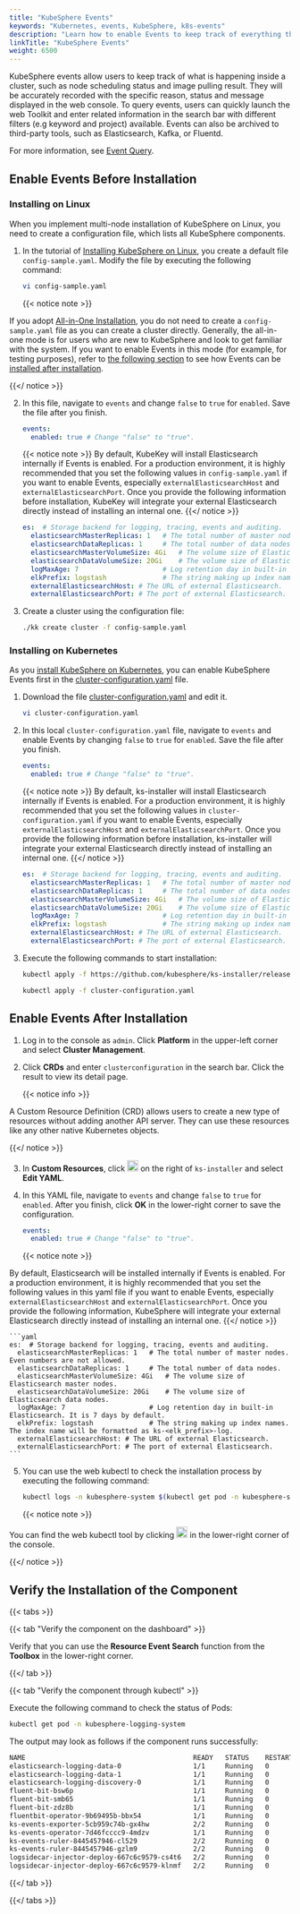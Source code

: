 ```yaml
---
title: "KubeSphere Events"
keywords: "Kubernetes, events, KubeSphere, k8s-events"
description: "Learn how to enable Events to keep track of everything that is happening on the platform."
linkTitle: "KubeSphere Events"
weight: 6500
---
```


KubeSphere events allow users to keep track of what is happening inside a cluster, such as node scheduling status and image pulling result. They will be accurately recorded with the specific reason, status and message displayed in the web console. To query events, users can quickly launch the web Toolkit and enter related information in the search bar with different filters (e.g keyword and project) available. Events can also be archived to third-party tools, such as Elasticsearch, Kafka, or Fluentd.

For more information, see [Event Query](../../toolbox/events-query/).

## Enable Events Before Installation

### Installing on Linux

When you implement multi-node installation of KubeSphere on Linux, you need to create a configuration file, which lists all KubeSphere components.

1. In the tutorial of [Installing KubeSphere on Linux](../../installing-on-linux/introduction/multioverview/), you create a default file `config-sample.yaml`. Modify the file by executing the following command:

    ```bash
    vi config-sample.yaml
    ```

    {{< notice note >}}

If you adopt [All-in-One Installation](../../quick-start/all-in-one-on-linux/), you do not need to create a `config-sample.yaml` file as you can create a cluster directly. Generally, the all-in-one mode is for users who are new to KubeSphere and look to get familiar with the system. If you want to enable Events in this mode (for example, for testing purposes), refer to [the following section](#enable-events-after-installation) to see how Events can be [installed after installation](#enable-events-after-installation).

{{</ notice >}}

2. In this file, navigate to `events` and change `false` to `true` for `enabled`. Save the file after you finish.

    ```yaml
    events:
      enabled: true # Change "false" to "true".
    ```

    {{< notice note >}}
By default, KubeKey will install Elasticsearch internally if Events is enabled. For a production environment, it is highly recommended that you set the following values in `config-sample.yaml` if you want to enable Events, especially `externalElasticsearchHost` and `externalElasticsearchPort`. Once you provide the following information before installation, KubeKey will integrate your external Elasticsearch directly instead of installing an internal one.
    {{</ notice >}}

    ```yaml
    es:  # Storage backend for logging, tracing, events and auditing.
      elasticsearchMasterReplicas: 1   # The total number of master nodes. Even numbers are not allowed.
      elasticsearchDataReplicas: 1     # The total number of data nodes.
      elasticsearchMasterVolumeSize: 4Gi   # The volume size of Elasticsearch master nodes.
      elasticsearchDataVolumeSize: 20Gi    # The volume size of Elasticsearch data nodes.
      logMaxAge: 7                     # Log retention day in built-in Elasticsearch. It is 7 days by default.
      elkPrefix: logstash              # The string making up index names. The index name will be formatted as ks-<elk_prefix>-log.
      externalElasticsearchHost: # The URL of external Elasticsearch.
      externalElasticsearchPort: # The port of external Elasticsearch.
    ```

3. Create a cluster using the configuration file:

    ```bash
    ./kk create cluster -f config-sample.yaml
    ```

### Installing on Kubernetes

As you [install KubeSphere on Kubernetes](../../installing-on-kubernetes/introduction/overview/), you can enable KubeSphere Events first in the [cluster-configuration.yaml](https://github.com/kubesphere/ks-installer/releases/download/v3.2.0/cluster-configuration.yaml) file.

1. Download the file [cluster-configuration.yaml](https://github.com/kubesphere/ks-installer/releases/download/v3.2.0/cluster-configuration.yaml) and edit it.

    ```bash
    vi cluster-configuration.yaml
    ```

2. In this local `cluster-configuration.yaml` file, navigate to `events` and enable Events by changing `false` to `true` for `enabled`. Save the file after you finish.

    ```yaml
    events:
      enabled: true # Change "false" to "true".
    ```

    {{< notice note >}}
By default, ks-installer will install Elasticsearch internally if Events is enabled. For a production environment, it is highly recommended that you set the following values in `cluster-configuration.yaml` if you want to enable Events, especially `externalElasticsearchHost` and `externalElasticsearchPort`. Once you provide the following information before installation, ks-installer will integrate your external Elasticsearch directly instead of installing an internal one.
    {{</ notice >}}

    ```yaml
    es:  # Storage backend for logging, tracing, events and auditing.
      elasticsearchMasterReplicas: 1   # The total number of master nodes. Even numbers are not allowed.
      elasticsearchDataReplicas: 1     # The total number of data nodes.
      elasticsearchMasterVolumeSize: 4Gi   # The volume size of Elasticsearch master nodes.
      elasticsearchDataVolumeSize: 20Gi    # The volume size of Elasticsearch data nodes.
      logMaxAge: 7                     # Log retention day in built-in Elasticsearch. It is 7 days by default.
      elkPrefix: logstash              # The string making up index names. The index name will be formatted as ks-<elk_prefix>-log.
      externalElasticsearchHost: # The URL of external Elasticsearch.
      externalElasticsearchPort: # The port of external Elasticsearch.
    ```

3. Execute the following commands to start installation:

    ```bash
    kubectl apply -f https://github.com/kubesphere/ks-installer/releases/download/v3.2.0/kubesphere-installer.yaml
    
    kubectl apply -f cluster-configuration.yaml
    ```

## Enable Events After Installation

1. Log in to the console as `admin`. Click **Platform** in the upper-left corner and select **Cluster Management**.
   
2. Click **CRDs** and enter `clusterconfiguration` in the search bar. Click the result to view its detail page.

    {{< notice info >}}

A Custom Resource Definition (CRD) allows users to create a new type of resources without adding another API server. They can use these resources like any other native Kubernetes objects.

{{</ notice >}}

3. In **Custom Resources**, click <img src="/images/docs/enable-pluggable-components/kubesphere-events/three-dots.png" height="20px"> on the right of `ks-installer` and select **Edit YAML**.

4. In this YAML file, navigate to `events` and change `false` to `true` for `enabled`. After you finish, click **OK** in the lower-right corner to save the configuration.

    ```yaml
    events:
      enabled: true # Change "false" to "true".
    ```

    {{< notice note >}}

By default, Elasticsearch will be installed internally if Events is enabled. For a production environment, it is highly recommended that you set the following values in this yaml file if you want to enable Events, especially `externalElasticsearchHost` and `externalElasticsearchPort`. Once you provide the following information, KubeSphere will integrate your external Elasticsearch directly instead of installing an internal one.
    {{</ notice >}}

    ```yaml
    es:  # Storage backend for logging, tracing, events and auditing.
      elasticsearchMasterReplicas: 1   # The total number of master nodes. Even numbers are not allowed.
      elasticsearchDataReplicas: 1     # The total number of data nodes.
      elasticsearchMasterVolumeSize: 4Gi   # The volume size of Elasticsearch master nodes.
      elasticsearchDataVolumeSize: 20Gi    # The volume size of Elasticsearch data nodes.
      logMaxAge: 7                     # Log retention day in built-in Elasticsearch. It is 7 days by default.
      elkPrefix: logstash              # The string making up index names. The index name will be formatted as ks-<elk_prefix>-log.
      externalElasticsearchHost: # The URL of external Elasticsearch.
      externalElasticsearchPort: # The port of external Elasticsearch.
    ```

5. You can use the web kubectl to check the installation process by executing the following command:

    ```bash
    kubectl logs -n kubesphere-system $(kubectl get pod -n kubesphere-system -l app=ks-install -o jsonpath='{.items[0].metadata.name}') -f
    ```

    {{< notice note >}}

You can find the web kubectl tool by clicking <img src="/images/docs/enable-pluggable-components/kubesphere-events/hammer.png" height="20px"> in the lower-right corner of the console.

{{</ notice >}}

## Verify the Installation of the Component

{{< tabs >}}

{{< tab "Verify the component on the dashboard" >}}

Verify that you can use the **Resource Event Search** function from the **Toolbox** in the lower-right corner.

{{</ tab >}}

{{< tab "Verify the component through kubectl" >}}

Execute the following command to check the status of Pods:

```bash
kubectl get pod -n kubesphere-logging-system
```

The output may look as follows if the component runs successfully:

```bash
NAME                                          READY   STATUS    RESTARTS   AGE
elasticsearch-logging-data-0                  1/1     Running   0          155m
elasticsearch-logging-data-1                  1/1     Running   0          154m
elasticsearch-logging-discovery-0             1/1     Running   0          155m
fluent-bit-bsw6p                              1/1     Running   0          108m
fluent-bit-smb65                              1/1     Running   0          108m
fluent-bit-zdz8b                              1/1     Running   0          108m
fluentbit-operator-9b69495b-bbx54             1/1     Running   0          109m
ks-events-exporter-5cb959c74b-gx4hw           2/2     Running   0          7m55s
ks-events-operator-7d46fcccc9-4mdzv           1/1     Running   0          8m
ks-events-ruler-8445457946-cl529              2/2     Running   0          7m55s
ks-events-ruler-8445457946-gzlm9              2/2     Running   0          7m55s
logsidecar-injector-deploy-667c6c9579-cs4t6   2/2     Running   0          106m
logsidecar-injector-deploy-667c6c9579-klnmf   2/2     Running   0          106m
```

{{</ tab >}}

{{</ tabs >}}

